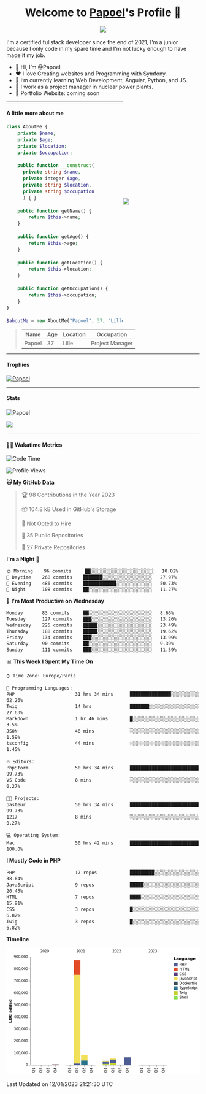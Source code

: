 <p align="center">
  <h1 align="center">Welcome to <a href="https://github.com/Papoel">Papoel</a>'s Profile 👋</h1>
</p>
<p align="center">
  <a align="center" href="https://github.com/DenverCoder1/readme-typing-svg"><img src="https://readme-typing-svg.herokuapp.com?&font=IBM+Plex+Sans&color=F72EE2&size=25&lines=Welcome+to+my+GitHub+Profile!;I'm+a+Junior+.+.+.;I'm+a+backend+developer;I'm+a+in+love+with+Symfony" /></a>
</p>
<p>I'm a certified fullstack developer since the end of 2021, I'm a junior because I only code in my spare time and I'm not lucky enough to have made it my job.
</p>

<div>
  <ul align="left">
    <li>👋 Hi, I’m @Papoel</li>
    <li>❤️ I love Creating websites and Programming with Symfony.</li>
    <li>🌱 I’m currently learning Web Development, Angular, Python, and JS.</li>
    <li>💼 I work as a project manager in nuclear power plants.</li>
    <li>🧐 Portfolio Website: coming soon</li>
  </ul>

<img align="right" style="width:200px; margin-top:50%; display:block;" src="https://media.giphy.com/media/M9gbBd9nbDrOTu1Mqx/giphy.gif">
</div>

---
#### A little more about me
```php
class AboutMe {
    private $name;
    private $age;
    private $location;
    private $occupation;

    public function __construct(
      private string $name, 
      private integer $age, 
      private string $location, 
      private string $occupation
      ) { }

    public function getName() {
        return $this->name;
    }

    public function getAge() {
        return $this->age;
    }

    public function getLocation() {
        return $this->location;
    }

    public function getOccupation() {
        return $this->occupation;
    }
}

$aboutMe = new AboutMe("Papoel", 37, "Lille", "Project Manager");
```
>| Name     | Age | Location   | Occupation     |
>|----------|-----|------------|----------------|
>| Papoel   | 37  | Lille      | Project Manager|

---
#### Trophies

<p align="left">
  <a href="https://github.com/Papoel/github-profile-trophy">
    <img src="https://github-profile-trophy.vercel.app/?username=Papoel&row=2&column=6&theme=onedark&column=8&no-frame=false&no-bg=false" 
         alt="Papoel">
  </a>
</p>

---
#### Stats
<p align="left">
  <img align="center" height="150em" src="https://github-readme-streak-stats.herokuapp.com/?user=Papoel&theme=onedark" alt="Papoel" />
</p>

<p>
<!-- GitHub Stats -->
<picture>
  <source 
    srcset="https://github-readme-stats.vercel.app/api?username=papoel&show_icons=true&theme=dark"
    media="(prefers-color-scheme: dark)"
  />
  <source
    srcset="https://github-readme-stats.vercel.app/api?username=papoel&show_icons=true"
    media="(prefers-color-scheme: light), (prefers-color-scheme: no-preference)"
  />
  <img src="https://github-readme-stats.vercel.app/api?username=papoel&show_icons=true" />
</picture>
</p>

----
####  🧑‍💻 Wakatime Metrics
<!--START_SECTION:waka-->
![Code Time](http://img.shields.io/badge/Code%20Time-2%2C870%20hrs%2013%20mins-blue)

![Profile Views](http://img.shields.io/badge/Profile%20Views-252-blue)

**🐱 My GitHub Data** 

> 🏆 98 Contributions in the Year 2023
 > 
> 📦 104.8 kB Used in GitHub's Storage 
 > 
> 🚫 Not Opted to Hire
 > 
> 📜 35 Public Repositories 
 > 
> 🔑 27 Private Repositories  
 > 
**I'm a Night 🦉** 

```text
🌞 Morning    96 commits     ██░░░░░░░░░░░░░░░░░░░░░░░   10.02% 
🌆 Daytime    268 commits    ███████░░░░░░░░░░░░░░░░░░   27.97% 
🌃 Evening    486 commits    ████████████░░░░░░░░░░░░░   50.73% 
🌙 Night      108 commits    ██░░░░░░░░░░░░░░░░░░░░░░░   11.27%

```
📅 **I'm Most Productive on Wednesday** 

```text
Monday       83 commits     ██░░░░░░░░░░░░░░░░░░░░░░░   8.66% 
Tuesday      127 commits    ███░░░░░░░░░░░░░░░░░░░░░░   13.26% 
Wednesday    225 commits    █████░░░░░░░░░░░░░░░░░░░░   23.49% 
Thursday     188 commits    █████░░░░░░░░░░░░░░░░░░░░   19.62% 
Friday       134 commits    ███░░░░░░░░░░░░░░░░░░░░░░   13.99% 
Saturday     90 commits     ██░░░░░░░░░░░░░░░░░░░░░░░   9.39% 
Sunday       111 commits    ███░░░░░░░░░░░░░░░░░░░░░░   11.59%

```


📊 **This Week I Spent My Time On** 

```text
⌚︎ Time Zone: Europe/Paris

💬 Programming Languages: 
PHP                      31 hrs 34 mins      ███████████████░░░░░░░░░░   62.26% 
Twig                     14 hrs              ███████░░░░░░░░░░░░░░░░░░   27.63% 
Markdown                 1 hr 46 mins        █░░░░░░░░░░░░░░░░░░░░░░░░   3.5% 
JSON                     48 mins             ░░░░░░░░░░░░░░░░░░░░░░░░░   1.59% 
tsconfig                 44 mins             ░░░░░░░░░░░░░░░░░░░░░░░░░   1.45%

🔥 Editors: 
PhpStorm                 50 hrs 34 mins      █████████████████████████   99.73% 
VS Code                  8 mins              ░░░░░░░░░░░░░░░░░░░░░░░░░   0.27%

🐱‍💻 Projects: 
pasteur                  50 hrs 34 mins      █████████████████████████   99.73% 
1217                     8 mins              ░░░░░░░░░░░░░░░░░░░░░░░░░   0.27%

💻 Operating System: 
Mac                      50 hrs 42 mins      █████████████████████████   100.0%

```

**I Mostly Code in PHP** 

```text
PHP                      17 repos            █████████░░░░░░░░░░░░░░░░   38.64% 
JavaScript               9 repos             █████░░░░░░░░░░░░░░░░░░░░   20.45% 
HTML                     7 repos             ████░░░░░░░░░░░░░░░░░░░░░   15.91% 
CSS                      3 repos             █░░░░░░░░░░░░░░░░░░░░░░░░   6.82% 
Twig                     3 repos             █░░░░░░░░░░░░░░░░░░░░░░░░   6.82%

```


**Timeline**

![Chart not found](https://raw.githubusercontent.com/Papoel/Papoel/main/charts/bar_graph.png) 


 Last Updated on 12/01/2023 21:21:30 UTC
<!--END_SECTION:waka-->

